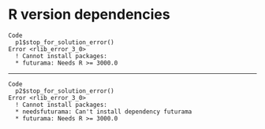 # R version dependencies

    Code
      p1$stop_for_solution_error()
    Error <rlib_error_3_0>
      ! Cannot install packages:
      * futurama: Needs R >= 3000.0

---

    Code
      p2$stop_for_solution_error()
    Error <rlib_error_3_0>
      ! Cannot install packages:
      * needsfuturama: Can't install dependency futurama
      * futurama: Needs R >= 3000.0

